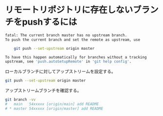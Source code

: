 # リモートリポジトリに存在しないブランチをpushするには

```bash
fatal: The current branch master has no upstream branch.
To push the current branch and set the remote as upstream, use

    git push --set-upstream origin master

To have this happen automatically for branches without a tracking
upstream, see 'push.autoSetupRemote' in 'git help config'.
```

ローカルブランチに対してアップストリームを設定する。

```bash
git push --set-upstream origin master
```

アップストリームブランチを確認する。

```bash
git branch -vv
#   main   54xxxxx [origin/main] add README
# * master 54xxxxx [origin/master] add README
```

